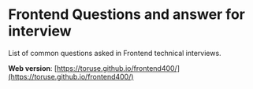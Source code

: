 # Frontend Questions and answer for interview

List of common questions asked in Frontend technical interviews.

**Web version**: [https://toruse.github.io/frontend400/](https://toruse.github.io/frontend400/)